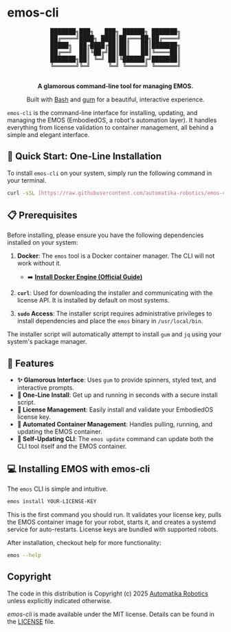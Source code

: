 # emos-cli

<div align="center">
  <pre>
███████╗███╗   ███╗ ██████╗ ███████╗
██╔════╝████╗ ████║██╔═══██╗██╔════╝
█████╗  ██╔████╔██║██║   ██║███████╗
██╔══╝  ██║╚██╔╝██║██║   ██║╚════██║
███████╗██║ ╚═╝ ██║╚██████╔╝███████║
╚══════╝╚═╝     ╚═╝ ╚═════╝ ╚══════╝
  </pre>
  <p>
    <strong>A glamorous command-line tool for managing EMOS.</strong>
  </p>
  <p>
    Built with <a href="https://www.gnu.org/software/bash/">Bash</a> and <a href="https://github.com/charmbracelet/gum">gum</a> for a beautiful, interactive experience.
  </p>
</div>

`emos-cli` is the command-line interface for installing, updating, and managing the EMOS (EmbodiedOS, a robot's automation layer). It handles everything from license validation to container management, all behind a simple and elegant interface.

## 🚀 Quick Start: One-Line Installation

To install `emos-cli` on your system, simply run the following command in your terminal.

```bash
curl -sSL [https://raw.githubusercontent.com/automatika-robotics/emos-cli/main/install.sh](https://raw.githubusercontent.com/automatika-robotics/emos-cli/main/install.sh) | sudo bash
````


## 📋 Prerequisites

Before installing, please ensure you have the following dependencies installed on your system:

1.  **Docker**: The `emos` tool is a Docker container manager. The CLI will not work without it.

      * ➡️ **[Install Docker Engine (Official Guide)](https://docs.docker.com/engine/install/)**

2.  **`curl`**: Used for downloading the installer and communicating with the license API. It is installed by default on most systems.

3.  **`sudo` Access**: The installer script requires administrative privileges to install dependencies and place the `emos` binary in `/usr/local/bin`.

The installer script will automatically attempt to install `gum` and `jq` using your system's package manager.

## 🌟 Features

  * **✨ Glamorous Interface**: Uses `gum` to provide spinners, styled text, and interactive prompts.
  * **🚀 One-Line Install**: Get up and running in seconds with a secure install script.
  * **🔑 License Management**: Easily install and validate your EmbodiedOS license key.
  * **🐳 Automated Container Management**: Handles pulling, running, and updating the EMOS container.
  * **🔄 Self-Updating CLI**: The `emos update` command can update both the CLI tool itself and the EMOS container.

## 💻 Installing EMOS with emos-cli

The `emos` CLI is simple and intuitive.

```bash
emos install YOUR-LICENSE-KEY
```

This is the first command you should run. It validates your license key, pulls the EMOS container image for your robot, starts it, and creates a systemd service for auto-restarts. License keys are bundled with supported robots.

After installation, checkout help for more functionality:

```bash
emos --help
```

## Copyright

The code in this distribution is Copyright (c) 2025 [Automatika Robotics](https://automatikarobotics.com/) unless explicitly indicated otherwise.

_emos-cli_ is made available under the MIT license. Details can be found in the [LICENSE](LICENSE) file.

